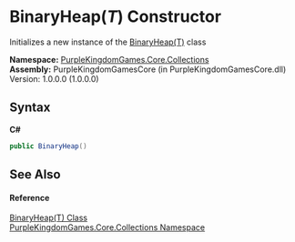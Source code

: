 # BinaryHeap(*T*) Constructor 
 

Initializes a new instance of the <a href="T_PurpleKingdomGames_Core_Collections_BinaryHeap_1">BinaryHeap(T)</a> class

**Namespace:**&nbsp;<a href="N_PurpleKingdomGames_Core_Collections">PurpleKingdomGames.Core.Collections</a><br />**Assembly:**&nbsp;PurpleKingdomGamesCore (in PurpleKingdomGamesCore.dll) Version: 1.0.0.0 (1.0.0.0)

## Syntax

**C#**<br />
``` C#
public BinaryHeap()
```


## See Also


#### Reference
<a href="T_PurpleKingdomGames_Core_Collections_BinaryHeap_1">BinaryHeap(T) Class</a><br /><a href="N_PurpleKingdomGames_Core_Collections">PurpleKingdomGames.Core.Collections Namespace</a><br />